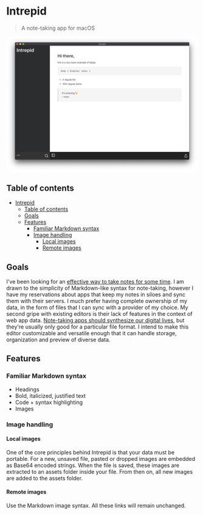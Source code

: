 # Intrepid 

> A note-taking app for macOS

![Cover](./docs/cover.png)

## Table of contents
- [Intrepid](#intrepid)
  - [Table of contents](#table-of-contents)
  - [Goals](#goals)
  - [Features](#features)
    - [Familiar Markdown syntax](#familiar-markdown-syntax)
    - [Image handling](#image-handling)
      - [Local images](#local-images)
      - [Remote images](#remote-images)

## Goals

I've been looking for an [effective way to take notes for some time](https://sarimabbas.com/posts/2019/markdown-editor/). I am drawn to the simplicity of Markdown-like syntax for note-taking, however I have my reservations about apps that keep my notes in siloes and sync them with their servers. I much prefer having complete ownership of my data, in the form of files that I can sync with a provider of my choice. My second gripe with existing editors is their lack of features in the context of web app data. [Note-taking apps should synthesize our digital lives](https://sarimabbas.com/posts/2019/unified-productivity/), but they're usually only good for a particular file format. I intend to make this editor customizable and versatile enough that it can handle storage, organization and preview of diverse data.

## Features

### Familiar Markdown syntax

- Headings
- Bold, italicized, justified text
- Code + syntax highlighting
- Images

### Image handling

#### Local images

One of the core principles behind Intrepid is that your data must be portable. For a new, unsaved file, pasted or dropped images are embedded as Base64 encoded strings. When the file is saved, these images are extracted to an assets folder inside your file. From then on, all new images are added to the assets folder. 

#### Remote images

Use the Markdown image syntax. All these links will remain unchanged. 

